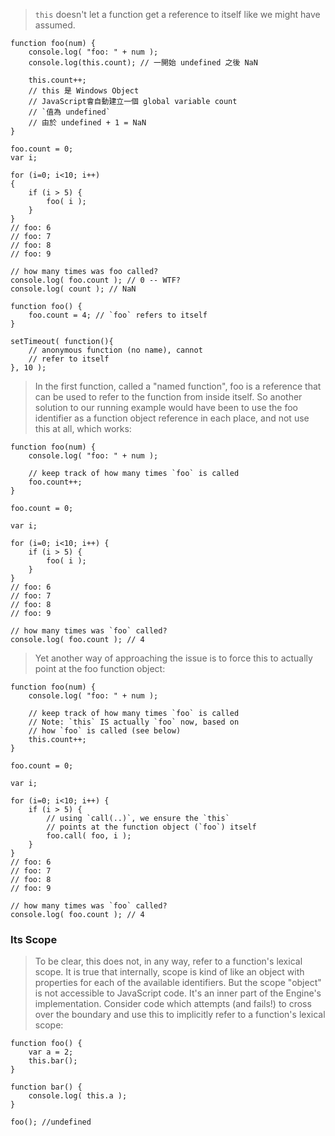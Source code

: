 
>`this` doesn't let a function get a reference to itself like we might have assumed.
```
function foo(num) {   
	console.log( "foo: " + num );    
	console.log(this.count); // 一開始 undefined 之後 NaN  
	
	this.count++;   
	// this 是 Windows Object  
	// JavaScript會自動建立一個 global variable count  
	// `值為 undefined`  
	// 由於 undefined + 1 = NaN 
}

foo.count = 0;
var i;

for (i=0; i<10; i++) 
{  
	if (i > 5) {   
		foo( i );     
	} 
} 
// foo: 6 
// foo: 7 
// foo: 8 
// foo: 9

// how many times was foo called? 
console.log( foo.count ); // 0 -- WTF? 
console.log( count ); // NaN
```
```
function foo() {
	foo.count = 4; // `foo` refers to itself
}

setTimeout( function(){
	// anonymous function (no name), cannot
	// refer to itself
}, 10 );
```
>In the first function, called a "named function", foo is a reference that can be used to refer to the function from inside itself.
>So another solution to our running example would have been to use the foo identifier as a function object reference in each place, and not use this at all, which works:
```
function foo(num) {
	console.log( "foo: " + num );

	// keep track of how many times `foo` is called
	foo.count++;
}

foo.count = 0;

var i;

for (i=0; i<10; i++) {
	if (i > 5) {
		foo( i );
	}
}
// foo: 6
// foo: 7
// foo: 8
// foo: 9

// how many times was `foo` called?
console.log( foo.count ); // 4
```
>Yet another way of approaching the issue is to force this to actually point at the foo function object:
```
function foo(num) {
	console.log( "foo: " + num );

	// keep track of how many times `foo` is called
	// Note: `this` IS actually `foo` now, based on
	// how `foo` is called (see below)
	this.count++;
}

foo.count = 0;

var i;

for (i=0; i<10; i++) {
	if (i > 5) {
		// using `call(..)`, we ensure the `this`
		// points at the function object (`foo`) itself
		foo.call( foo, i );
	}
}
// foo: 6
// foo: 7
// foo: 8
// foo: 9

// how many times was `foo` called?
console.log( foo.count ); // 4
```
### Its Scope
>To be clear, this does not, in any way, refer to a function's lexical scope. It is true that internally, scope is kind of like an object with properties for each of the available identifiers. But the scope "object" is not accessible to JavaScript code. It's an inner part of the Engine's implementation.
Consider code which attempts (and fails!) to cross over the boundary and use this to implicitly refer to a function's lexical scope:
```
function foo() {
	var a = 2;
	this.bar();
}

function bar() {
	console.log( this.a );
}

foo(); //undefined
```
